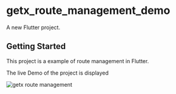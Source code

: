# getx_route_management_demo

A new Flutter project.

## Getting Started

This project is a example of route management in Flutter.

The live Demo of the project is displayed 

![getx route management](https://user-images.githubusercontent.com/113698292/216594262-10eefe53-8472-4f11-b5c9-29c87aa7436a.gif)




